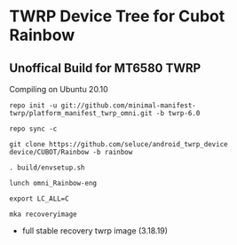 TWRP Device Tree for Cubot Rainbow
===========
Unoffical Build for MT6580 TWRP 
------------------

Compiling on Ubuntu 20.10
```
repo init -u git://github.com/minimal-manifest-twrp/platform_manifest_twrp_omni.git -b twrp-6.0

repo sync -c

git clone https://github.com/seluce/android_twrp_device device/CUBOT/Rainbow -b rainbow

. build/envsetup.sh

lunch omni_Rainbow-eng

export LC_ALL=C

mka recoveryimage
```

- full stable recovery twrp image (3.18.19)
